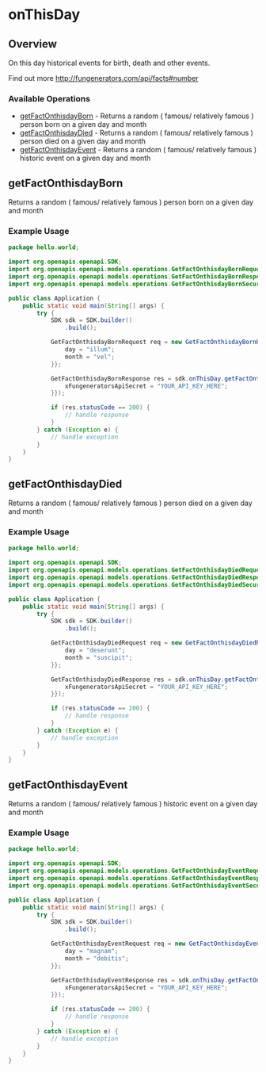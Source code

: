 # onThisDay

## Overview

On this day historical events for birth, death and other events.

Find out more
<http://fungenerators.com/api/facts#number>
### Available Operations

* [getFactOnthisdayBorn](#getfactonthisdayborn) - Returns a random ( famous/ relatively famous ) person born on a given day and month
* [getFactOnthisdayDied](#getfactonthisdaydied) - Returns a random ( famous/ relatively famous ) person died on a given day and month
* [getFactOnthisdayEvent](#getfactonthisdayevent) - Returns a random ( famous/ relatively famous ) historic event on a given day and month

## getFactOnthisdayBorn

Returns a random ( famous/ relatively famous ) person born on a given day and month

### Example Usage

```java
package hello.world;

import org.openapis.openapi.SDK;
import org.openapis.openapi.models.operations.GetFactOnthisdayBornRequest;
import org.openapis.openapi.models.operations.GetFactOnthisdayBornResponse;
import org.openapis.openapi.models.operations.GetFactOnthisdayBornSecurity;

public class Application {
    public static void main(String[] args) {
        try {
            SDK sdk = SDK.builder()
                .build();

            GetFactOnthisdayBornRequest req = new GetFactOnthisdayBornRequest() {{
                day = "illum";
                month = "vel";
            }};            

            GetFactOnthisdayBornResponse res = sdk.onThisDay.getFactOnthisdayBorn(req, new GetFactOnthisdayBornSecurity("error") {{
                xFungeneratorsApiSecret = "YOUR_API_KEY_HERE";
            }});

            if (res.statusCode == 200) {
                // handle response
            }
        } catch (Exception e) {
            // handle exception
        }
    }
}
```

## getFactOnthisdayDied

Returns a random ( famous/ relatively famous ) person died on a given day and month

### Example Usage

```java
package hello.world;

import org.openapis.openapi.SDK;
import org.openapis.openapi.models.operations.GetFactOnthisdayDiedRequest;
import org.openapis.openapi.models.operations.GetFactOnthisdayDiedResponse;
import org.openapis.openapi.models.operations.GetFactOnthisdayDiedSecurity;

public class Application {
    public static void main(String[] args) {
        try {
            SDK sdk = SDK.builder()
                .build();

            GetFactOnthisdayDiedRequest req = new GetFactOnthisdayDiedRequest() {{
                day = "deserunt";
                month = "suscipit";
            }};            

            GetFactOnthisdayDiedResponse res = sdk.onThisDay.getFactOnthisdayDied(req, new GetFactOnthisdayDiedSecurity("iure") {{
                xFungeneratorsApiSecret = "YOUR_API_KEY_HERE";
            }});

            if (res.statusCode == 200) {
                // handle response
            }
        } catch (Exception e) {
            // handle exception
        }
    }
}
```

## getFactOnthisdayEvent

Returns a random ( famous/ relatively famous ) historic event on a given day and month

### Example Usage

```java
package hello.world;

import org.openapis.openapi.SDK;
import org.openapis.openapi.models.operations.GetFactOnthisdayEventRequest;
import org.openapis.openapi.models.operations.GetFactOnthisdayEventResponse;
import org.openapis.openapi.models.operations.GetFactOnthisdayEventSecurity;

public class Application {
    public static void main(String[] args) {
        try {
            SDK sdk = SDK.builder()
                .build();

            GetFactOnthisdayEventRequest req = new GetFactOnthisdayEventRequest() {{
                day = "magnam";
                month = "debitis";
            }};            

            GetFactOnthisdayEventResponse res = sdk.onThisDay.getFactOnthisdayEvent(req, new GetFactOnthisdayEventSecurity("ipsa") {{
                xFungeneratorsApiSecret = "YOUR_API_KEY_HERE";
            }});

            if (res.statusCode == 200) {
                // handle response
            }
        } catch (Exception e) {
            // handle exception
        }
    }
}
```
